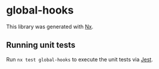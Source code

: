 # global-hooks

This library was generated with [Nx](https://nx.dev).

## Running unit tests

Run `nx test global-hooks` to execute the unit tests via [Jest](https://jestjs.io).
